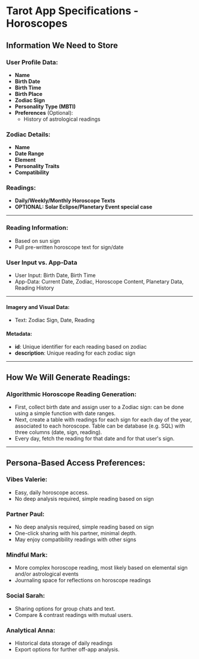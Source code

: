 # Tarot App Specifications - Horoscopes

## Information We Need to Store

### User Profile Data:

- **Name**
- **Birth Date**
- **Birth Time**
- **Birth Place**
- **Zodiac Sign**
- **Personality Type (MBTI)**
- **Preferences** (Optional):
  - History of astrological readings

### Zodiac Details:

- **Name**
- **Date Range**
- **Element**
- **Personality Traits**
- **Compatibility**

### Readings:

- **Daily/Weekly/Monthly Horoscope Texts**
- **OPTIONAL: Solar Eclipse/Planetary Event special case**

---

### Reading Information:

- Based on sun sign
- Pull pre-written horoscope text for sign/date

### User Input vs. App-Data

- User Input: Birth Date, Birth Time
- App-Data: Current Date, Zodiac, Horoscope Content, Planetary Data, Reading History

---

#### Imagery and Visual Data:

- Text: Zodiac Sign, Date, Reading

#### Metadata:

- **id**: Unique identifier for each reading based on zodiac
- **description**: Unique reading for each zodiac sign

---

## How We Will Generate Readings:

### Algorithmic Horoscope Reading Generation:

- First, collect birth date and assign user to a Zodiac sign: can be done using a simple function with date ranges.
- Next, create a table with readings for each sign for each day of the year, associated to each horoscope. Table can be database (e.g. SQL) with three columns (date, sign, reading).
- Every day, fetch the reading for that date and for that user's sign.

---

## Persona-Based Access Preferences:

### Vibes Valerie:

- Easy, daily horoscope access.
- No deep analysis required, simple reading based on sign

### Partner Paul:

- No deep analysis required, simple reading based on sign
- One-click sharing with his partner, minimal depth.
- May enjoy compatibility readings with other signs

### Mindful Mark:

- More complex horoscope reading, most likely based on elemental sign and/or astrological events
- Journaling space for reflections on horoscope readings

### Social Sarah:

- Sharing options for group chats and text.
- Compare & contrast readings with mutual users.

### Analytical Anna:

- Historical data storage of daily readings
- Export options for further off-app analysis.
